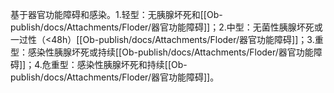 基于器官功能障碍和感染。1.轻型：无胰腺坏死和[[Ob-publish/docs/Attachments/Floder/器官功能障碍]]；2.中型：无菌性胰腺坏死或一过性（<48h）[[Ob-publish/docs/Attachments/Floder/器官功能障碍]]；3.重型：感染性胰腺坏死或持续[[Ob-publish/docs/Attachments/Floder/器官功能障碍]]；4.危重型：感染性胰腺坏死和持续[[Ob-publish/docs/Attachments/Floder/器官功能障碍]]。